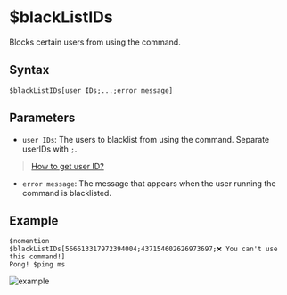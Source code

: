 # $blackListIDs
Blocks certain users from using the command.

## Syntax
```
$blackListIDs[user IDs;...;error message]
```

## Parameters
- `user IDs`: The users to blacklist from using the command. Separate userIDs with `;`.
> [How to get user ID?](https://support.discord.com/hc/en-us/articles/206346498-Where-can-I-find-my-User-Server-Message-ID-)
- `error message`: The message that appears when the user running the command is blacklisted.

## Example
```
$nomention
$blackListIDs[566613317972394004;437154602626973697;❌ You can't use this command!]
Pong! $ping ms
```

![example](https://user-images.githubusercontent.com/113303649/210045834-d83964d7-6d5f-4cba-b549-2373c1336e49.png)
